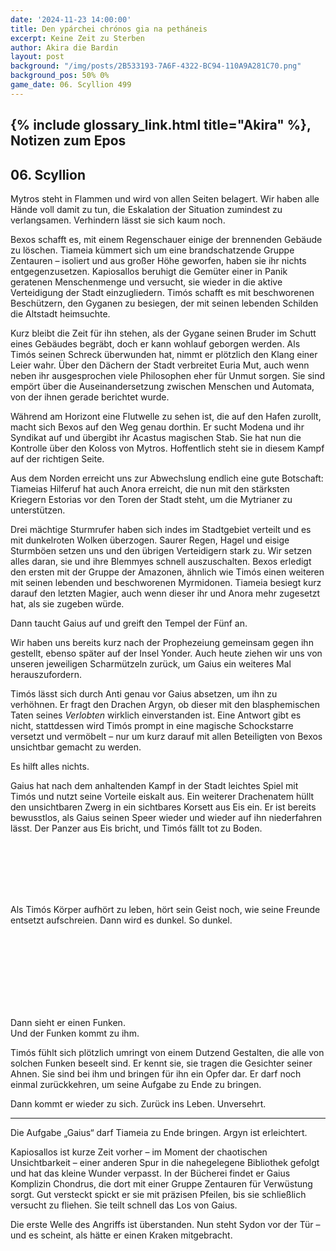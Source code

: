 ```yaml
---
date: '2024-11-23 14:00:00'
title: Den ypárchei chrónos gia na petháneis
excerpt: Keine Zeit zu Sterben
author: Akira die Bardin
layout: post
background: "/img/posts/2B533193-7A6F-4322-BC94-110A9A281C70.png"
background_pos: 50% 0%
game_date: 06. Scyllion 499
---
```


## {% include glossary_link.html title="Akira" %}, Notizen zum Epos

## 06. Scyllion

Mytros steht in Flammen und wird von allen Seiten belagert. Wir haben alle Hände voll damit zu tun, die Eskalation der Situation zumindest zu verlangsamen. Verhindern lässt sie sich kaum noch. 

Bexos schafft es, mit einem Regenschauer einige der brennenden Gebäude zu löschen. Tiameia kümmert sich um eine brandschatzende Gruppe Zentauren – isoliert und aus großer Höhe geworfen, haben sie ihr nichts entgegenzusetzen. Kapiosallos beruhigt die Gemüter einer in Panik geratenen Menschenmenge und versucht, sie wieder in die aktive Verteidigung der Stadt einzugliedern. Timós schafft es mit beschworenen Beschützern, den Gyganen zu besiegen, der mit seinen lebenden Schilden die Altstadt heimsuchte.

Kurz bleibt die Zeit für ihn stehen, als der Gygane seinen Bruder im Schutt eines Gebäudes begräbt, doch er kann wohlauf geborgen werden. Als Timós seinen Schreck überwunden hat, nimmt er plötzlich den Klang einer Leier wahr. Über den Dächern der Stadt verbreitet Euria Mut, auch wenn neben ihr ausgesprochen viele Philosophen eher für Unmut sorgen. Sie sind empört über die Auseinandersetzung zwischen Menschen und Automata, von der ihnen gerade berichtet wurde. 

Während am Horizont eine Flutwelle zu sehen ist, die auf den Hafen zurollt, macht sich Bexos auf den Weg genau dorthin. Er sucht Modena und ihr Syndikat auf und übergibt ihr Acastus magischen Stab. Sie hat nun die Kontrolle über den Koloss von Mytros. Hoffentlich steht sie in diesem Kampf auf der richtigen Seite.

Aus dem Norden erreicht uns zur Abwechslung endlich eine gute Botschaft: Tiameias Hilferuf hat auch Anora erreicht, die nun mit den stärksten Kriegern Estorias vor den Toren der Stadt steht, um die Mytrianer zu unterstützen.

Drei mächtige Sturmrufer haben sich indes im Stadtgebiet verteilt und es mit dunkelroten Wolken überzogen. Saurer Regen, Hagel und eisige Sturmböen setzen uns und den übrigen Verteidigern stark zu. Wir setzen alles daran, sie und ihre Blemmyes schnell auszuschalten. Bexos erledigt den ersten mit der Gruppe der Amazonen, ähnlich wie Timós einen weiteren mit seinen lebenden und beschworenen Myrmidonen. Tiameia besiegt kurz darauf den letzten Magier, auch wenn dieser ihr und Anora mehr zugesetzt hat, als sie zugeben würde.

<!--Damos erscheint, und unterstützt uns. Die Bibliothek wurde bestohlen. -->

Dann taucht Gaius auf und greift den Tempel der Fünf an.

Wir haben uns bereits kurz nach der Prophezeiung gemeinsam gegen ihn gestellt, ebenso später auf der Insel Yonder. Auch heute ziehen wir uns von unseren jeweiligen Scharmützeln zurück, um Gaius ein weiteres Mal herauszufordern.

Timós lässt sich durch Anti genau vor Gaius absetzen, um ihn zu verhöhnen. Er fragt den Drachen Argyn, ob dieser mit den blasphemischen Taten seines *Verlobten* wirklich einverstanden ist. Eine Antwort gibt es nicht, stattdessen wird Timós prompt in eine magische Schockstarre versetzt und vermöbelt – nur um kurz darauf mit allen Beteiligten von Bexos unsichtbar gemacht zu werden. 

Es hilft alles nichts. 

Gaius hat nach dem anhaltenden Kampf in der Stadt leichtes Spiel mit Timós und nutzt seine Vorteile eiskalt aus. Ein weiterer Drachenatem hüllt den unsichtbaren Zwerg in ein sichtbares Korsett aus Eis ein. Er ist bereits bewusstlos, als Gaius seinen Speer wieder und wieder auf ihn niederfahren lässt. Der Panzer aus Eis bricht, und Timós fällt tot zu Boden.

<br>
<br>
<br>
<br>
<br>

Als Timós Körper aufhört zu leben, hört sein Geist noch, wie seine Freunde entsetzt aufschreien. Dann wird es dunkel. So dunkel.

<br>
<br>
<br>
<br>
<br>
<br>
<br>


Dann sieht er einen Funken. <br>
Und der Funken kommt zu ihm.

Timós fühlt sich plötzlich umringt von einem Dutzend Gestalten, die alle von solchen Funken beseelt sind. Er kennt sie, sie tragen die Gesichter seiner Ahnen. Sie sind bei ihm und bringen für ihn ein Opfer dar. Er darf noch einmal zurückkehren, um seine Aufgabe zu Ende zu bringen.

Dann kommt er wieder zu sich. Zurück ins Leben. Unversehrt.

---

Die Aufgabe „Gaius“ darf Tiameia zu Ende bringen. Argyn ist erleichtert.

Kapiosallos ist kurze Zeit vorher – im Moment der chaotischen Unsichtbarkeit – einer anderen Spur in die nahegelegene Bibliothek gefolgt und hat das kleine Wunder verpasst. In der Bücherei findet er Gaius Komplizin Chondrus, die dort mit einer Gruppe Zentauren für Verwüstung sorgt. Gut versteckt spickt er sie mit präzisen Pfeilen, bis sie schließlich versucht zu fliehen. Sie teilt schnell das Los von Gaius.

Die erste Welle des Angriffs ist überstanden. Nun steht Sydon vor der Tür – und es scheint, als hätte er einen Kraken mitgebracht.